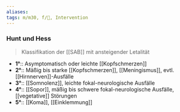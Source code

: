 ```yaml
---
aliases: 
tags: m/m30, f/🧠, Intervention
---
```

### Hunt und Hess
> Klassifikation der [[SAB]] mit ansteigender Letalität
- **1°**:: Asymptomatisch oder leichte [[Kopfschmerzen]]
- **2°**:: Mäßig bis starke [[Kopfschmerzen]], [[Meningismus]], evtl. [[Hirnnerven]]-Ausfälle
- **3°**:: [[Somnolenz]], leichte fokal-neurologische Ausfälle
- **4°**:: [[Sopor]], mäßig bis schwere fokal-neurologische Ausfälle, [[vegetative]] Störungen
- **5°**:: [[Koma]], [[Einklemmung]]
